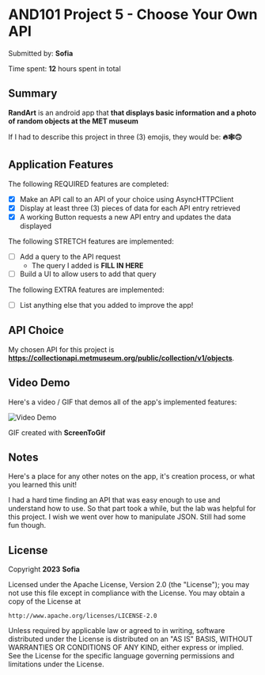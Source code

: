 <!-- (This is a comment) INSTRUCTIONS: Go through this page and fill out any **bolded** entries with their correct values.-->

# AND101 Project 5 - Choose Your Own API

Submitted by: **Sofia**

Time spent: **12** hours spent in total

## Summary

**RandArt** is an android app that **that displays basic information and a photo of random objects at the MET museum**

If I had to describe this project in three (3) emojis, they would be: **🔥🕸️🙃**

## Application Features


The following REQUIRED features are completed:

- [X] Make an API call to an API of your choice using AsyncHTTPClient
- [X] Display at least three (3) pieces of data for each API entry retrieved
- [X] A working Button requests a new API entry and updates the data displayed

The following STRETCH features are implemented:

- [ ] Add a query to the API request
  - The query I added is **FILL IN HERE**
- [ ] Build a UI to allow users to add that query

The following EXTRA features are implemented:

- [ ] List anything else that you added to improve the app!

## API Choice

My chosen API for this project is **https://collectionapi.metmuseum.org/public/collection/v1/objects**.

## Video Demo

Here's a video / GIF that demos all of the app's implemented features:

<img src='https://i.imgur.com/KT8Y2Tz.gif' title='Video Demo' width='' alt='Video Demo' />

GIF created with **ScreenToGif**


## Notes

Here's a place for any other notes on the app, it's creation process, or what you learned this unit!

I had a hard time finding an API that was easy enough to use and understand how to use.  So that part took a while, but the lab was helpful for this project. I wish we went over
how to manipulate JSON. Still had some fun though.

## License

Copyright **2023** **Sofia**

Licensed under the Apache License, Version 2.0 (the "License");
you may not use this file except in compliance with the License.
You may obtain a copy of the License at

    http://www.apache.org/licenses/LICENSE-2.0

Unless required by applicable law or agreed to in writing, software
distributed under the License is distributed on an "AS IS" BASIS,
WITHOUT WARRANTIES OR CONDITIONS OF ANY KIND, either express or implied.
See the License for the specific language governing permissions and
limitations under the License.
